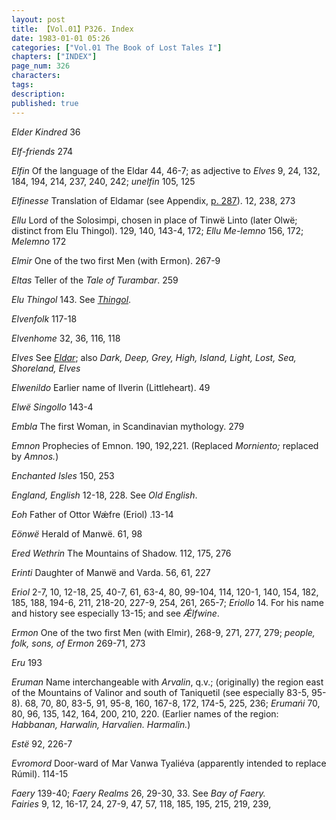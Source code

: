 ```yaml
---
layout: post
title: 【Vol.01】P326. Index
date: 1983-01-01 05:26
categories: ["Vol.01 The Book of Lost Tales I"]
chapters: ["INDEX"]
page_num: 326
characters: 
tags: 
description: 
published: true
---
```


<I>Elder Kindred</I> 36

<I>Elf-friends</I> 274

<I>Elfin</I> Of the language of the Eldar 44, 46-7; as adjective to <I>Elves</I> 9, 24, 132, 184, 194, 214, 237, 240, 242; <I>unelfin</I> 105, 125

<I>Elfinesse</I> Translation of Eldamar (see Appendix, [p. 287]({{site.baseurl}}/vol01-p287)). 12, 238, 273

<I>Ellu</I> Lord of the Solosimpi, chosen in place of Tinwë Linto (later Olwë; distinct from Elu Thingol). 129, 140, 143-4, 172; <I>Ellu Me-lemno</I> 156, 172; <I>Melemno</I> 172

<I>Elmir</I> One of the two first Men (with Ermon). 267-9

<I>Eltas</I> Teller of the <I>Tale of Turambar</I>. 259

<I>Elu Thingol</I> 143. See <I>[Thingol]({{site.baseurl}}/tags#Thingol)</I>.

<I>Elvenfolk</I> 117-18

<I>Elvenhome</I> 32, 36, 116, 118

<I>Elves</I> See <I>[Eldar]({{site.baseurl}}/tags#Eldar)</I>; also <I>Dark, Deep, Grey, High, Island, Light, Lost, Sea, Shoreland, Elves</I>

<I>Elwenildo</I> Earlier name of Ilverin (Littleheart). 49

<I>Elwë Singollo</I> 143-4

<I>Embla</I> The first Woman, in Scandinavian mythology. 279

<I>Emnon</I> Prophecies of Emnon. 190, 192,221. (Replaced <I>Morniento;</I> replaced by <I>Amnos.</I>)

<I>Enchanted Isles</I> 150, 253

<I>England, English</I> 12-18, 228. See <I>Old English</I>.

<I>Eoh</I> Father of Ottor Wǽfre (Eriol) .13-14

<I>Eönwë</I> Herald of Manwë. 61, 98

<I>Ered Wethrin</I> The Mountains of Shadow. 112, 175, 276

<I>Erinti</I> Daughter of Manwë and Varda. 56, 61, 227

<I>Eriol</I> 2-7, 10, 12-18, 25, 40-7, 61, 63-4, 80, 99-104, 114, 120-1, 140, 154, 182, 185, 188, 194-6, 211, 218-20, 227-9, 254, 261, 265-7; <I>Eriollo</I> 14. For his name and history see especially 13-15; and see <I>Ǽlfwine</I>.

<I>Ermon</I> One of the two first Men (with Elmir), 268-9, 271, 277, 279; <I>people, folk, sons, of Ermon</I> 269-71, 273

<I>Eru</I> 193

<I>Eruman</I> Name interchangeable with <I>Arvalin</I>, q.v.; (originally) the region east of the Mountains of Valinor and south of Taniquetil (see especially 83-5, 95-8). 68, 70, 80, 83-5, 91, 95-8, 160, 167-8, 172, 174-5, 225, 236; <I>Erumańi</I> 70, 80, 96, 135, 142, 164, 200, 210, 220. (Earlier names of the region: <I>Habbanan, Harwalin, Harvalien. Harmalin.</I>)

<I>Estë</I> 92, 226-7

<I>Evromord</I> Door-ward of Mar Vanwa Tyaliéva (apparently intended to replace Rúmil). 114-15

<I>Faery</I> 139-40; <I>Faery Realms</I> 26, 29-30, 33. See <I>Bay of Faery.<BR>Fairies</I> 9, 12, 16-17, 24, 27-9, 47, 57, 118, 185, 195, 215, 219, 239,

